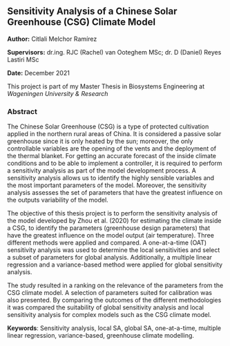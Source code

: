 ## Sensitivity Analysis of a Chinese Solar Greenhouse (CSG) Climate Model

**Author:** Citlali Melchor Ramírez

**Supervisors:** dr.ing. RJC (Rachel) van Ooteghem MSc; dr. D (Daniel) Reyes Lastiri MSc

**Date:** December 2021

This project is part of my Master Thesis in Biosystems Engineering at *Wageningen University & Research* 

### Abstract

The Chinese Solar Greenhouse (CSG) is a type of protected cultivation applied in the northern
rural areas of China. It is considered a passive solar greenhouse since it is only heated by the
sun; moreover, the only controllable variables are the opening of the vents and the deployment
of the thermal blanket. For getting an accurate forecast of the inside climate conditions and to
be able to implement a controller, it is required to perform a sensitivity analysis as part of the
model development process. A sensitivity analysis allows us to identify the highly sensible
variables and the most important parameters of the model. Moreover, the sensitivity analysis
assesses the set of parameters that have the greatest influence on the outputs variability of the
model.

The objective of this thesis project is to perform the sensitivity analysis of the model developed
by Zhou et al. (2020) for estimating the climate inside a CSG, to identify the parameters (greenhouse
design parameters) that have the greatest influence on the model output (air temperature).
Three different methods were applied and compared. A one-at-a-time (OAT) sensitivity
analysis was used to determine the local sensitivities and select a subset of parameters for
global analysis. Additionally, a multiple linear regression and a variance-based method were
applied for global sensitivity analysis.

The study resulted in a ranking on the relevance of the parameters from the CSG climate
model. A selection of parameters suited for calibration was also presented. By comparing
the outcomes of the different methodologies it was compared the suitability of global sensitivity
analysis and local sensitivity analysis for complex models such as the CSG climate model.

**Keywords**: Sensitivity analysis, local SA, global SA, one-at-a-time, multiple linear regression,
variance-based, greenhouse climate modelling.
